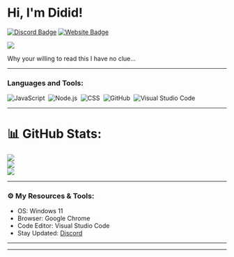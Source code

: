 # Hi, I'm Didid!

[![Discord Badge](https://img.shields.io/badge/-Discord-0e76a8?style=flat-square&logo=Discord&logoColor=white)]((https://discord.gg/njGw5AFhCk))
[![Website Badge](https://img.shields.io/badge/Website-3b5998?style=flat-square&logo=google-chrome&logoColor=white)](https://spacemods.xyz/)

[![](https://visitcount.itsvg.in/api?id=rootdidid&icon=7&color=0)](https://visitcount.itsvg.in)

Why your willing to read this I have no clue...

---

### Languages and Tools:

![JavaScript](https://img.shields.io/badge/-JavaScript-333333?style=flat&logo=javascript)&nbsp;
![Node.js](https://img.shields.io/badge/-Node.js-333333?style=flat&logo=node.js)&nbsp;
![CSS](https://img.shields.io/badge/-CSS-333333?style=flat&logo=CSS3&logoColor=1572B6)&nbsp;
![GitHub](https://img.shields.io/badge/-GitHub-333333?style=flat&logo=github)&nbsp;
![Visual Studio Code](https://img.shields.io/badge/-Visual%20Studio%20Code-333333?style=flat&logo=visual-studio-code&logoColor=007ACC)&nbsp;

---

# 📊 GitHub Stats:
![](https://github-readme-stats.vercel.app/api?username=rootdidid&theme=vue-dark&hide_border=false&include_all_commits=true&count_private=true)<br/>
![](https://github-readme-streak-stats.herokuapp.com/?user=rootdidid&theme=vue-dark&hide_border=false)<br/>
![](https://github-readme-stats.vercel.app/api/top-langs/?username=rootdidid&theme=vue-dark&hide_border=false&include_all_commits=true&count_private=true&layout=compact)


---

### ⚙️ My Resources & Tools:
- OS: Windows 11
- Browser: Google Chrome
- Code Editor: Visual Studio Code
- Stay Updated: [Discord](https://spacemods.xyz/discord)

---



---
